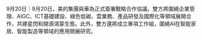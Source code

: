 9月20日｜9月20日，美的集團與華為正式簽署戰略合作協議。雙方將圍繞企業管理、AIGC、ICT基礎建設、綠色低碳、雲業務、產品研發及國際化等領域展開合作，共建星閃和開源鴻蒙生態。此外，雙方還將成立專項工作組，圍繞AI在智能家居、智能製造等領域的應用開展研究。
